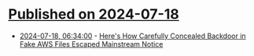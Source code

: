 # [Published on 2024-07-18](index.md)

* [2024-07-18, 06:34:00](https://soylentnews.org/article.pl?sid=24/07/16/1835231&from=rss) - [Here's How Carefully Concealed Backdoor in Fake AWS Files Escaped Mainstream Notice](https://soylentnews.org/article.pl?sid=24/07/16/1835231&from=rss)
